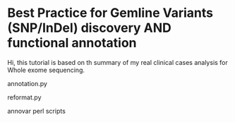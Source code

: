 # Best Practice for Gemline Variants (SNP/InDel) discovery AND functional annotation
Hi, this tutorial is based on th summary of my real clinical cases analysis for Whole exome sequencing. 


annotation.py


reformat.py


annovar perl scripts
